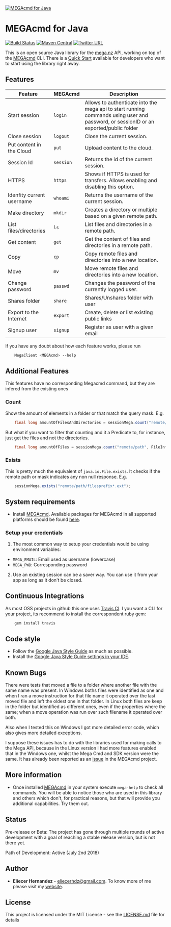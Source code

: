 <a href="https://eliux.github.io/MEGAcmd4J/">
  <img src="https://eliux.github.io/assets/images/MEGAcmd4J.png" alt="MEGAcmd for Java"  title="MEGAcmd for Java" />
</a>

# MEGAcmd for Java

[![Build Status](https://travis-ci.com/EliuX/MEGAcmd4J.svg?branch=master)](https://travis-ci.com/EliuX/MEGAcmd4J)
[![Maven Central](https://maven-badges.herokuapp.com/maven-central/com.github.eliux/megacmd4j/badge.svg)](https://maven-badges.herokuapp.com/maven-central/com.github.eliux/megacmd4j)
[![Twitter URL](https://img.shields.io/twitter/url/http/shields.io.svg?style=social)](https://twitter.com/eliux_black)

This is an open source Java library for the [mega.nz][mega] API, working on top of the [MEGAcmd][megacmd] CLI. 
There is a [Quick Start][quick-start] available for developers who want to start using the library right away.

## Features

| Feature                   | MEGAcmd   | Description                                                           
| ---                       | ---       | ---                                                                   
| Start session             | `login`   | Allows to authenticate into the mega api to start running commands using user and password, or sessionID or an exported/public folder  |
| Close session             | `logout`  | Close the current session. 
| Put content in the Cloud  | `put`     | Upload content to the cloud.
| Session Id                | `session` | Returns the id of the current session.
| HTTPS                     | `https`   | Shows if HTTPS is used for transfers. Allows enabling and disabling this option.
| Idenfity current username | `whoami`  | Returns the username of the current session.
| Make directory            | `mkdir`   | Creates a directory or multiple based on a given remote path.
| List files/directories    | `ls`      | List files and directories in a remote path. 
| Get content               | `get`     | Get the content of files and directories in a remote path.
| Copy                      | `cp`      | Copy remote files and directories into a new location.
| Move                      | `mv`      | Move remote files and directories into a new location.
| Change password           | `passwd`  | Changes the password of the currently logged user.
| Shares folder             | `share`   | Shares/Unshares folder with user
| Export to the Internet    | `export`  | Create, delete or list existing public links
| Signup user               | `signup`  | Register as user with a given email
        
If you have any doubt about how each feature works, please run

```bash
    MegaClient <MEGAcmd> --help
```

## Additional Features
This features have no corresponding Megacmd command, but they are infered from the existing ones

### Count
Show the amount of elements in a folder or that match the query mask. E.g.

```java
    final long amountOfFilesAndDirectories = sessionMega.count("remote/path");
```

But what if you want to filter that counting and it a Predicate to, for instance,
just get the files and not the directories.

```java
    final long amountOfFiles = sessionMega.count("remote/path", FileInfo::isFile);
```

### Exists
This is pretty much the equivalent of `java.io.File.exists`. It checks if the remote path or mask
indicates any non null response. E.g.
 
```java
    sessionMega.exists("remote/path/filesprefix*.ext");
```


## System requirements
* Install [MEGAcmd][megacmd]. Available packages for MEGAcmd in all supported 
platforms should be found [here][megacmd-install].

### Setup your credentials
1. The most common way to setup your credentials would be using environment variables:
* `MEGA_EMAIL`: Email used as username (lowercase)
* `MEGA_PWD`: Corresponding password

2. Use an existing session can be a saver way. You can use it from your app as long 
as it don't be closed.

## Continuous Integrations
As most OSS projects in github this one uses [Travis CI](https://travis-ci.com/EliuX/MEGAcmd4J). 
I you want a CLI for your project, its recommend to install the correspondent ruby gem:

```bash
    gem install travis
```


## Code style

* Follow the [Google Java Style Guide][google-java-style-guide] as much as possible.
* Install the [Google Java Style Guide settings in your IDE][google-java-style-settings-intellij].

## Known Bugs
There were tests that moved a file to a folder where another file with the same name was present.
In Windows boths files were identified as one and when I ran a move instruction for that file
name it operated over the last moved file and left the oldest one in that folder. In Linux
both files are keep in the folder but identified as different ones, even if the properties where the
same; when a move operation was run over such filename it operated over both.  

Also when I tested this on Windows I got more detailed error code, which also gives more detailed exceptions.

I suppose these issues has to do with the libraries used for making calls to the Mega API, because in the 
Linux version I had more features enabled that in the Windows one, whilst the Mega Cmd and SDK version 
were the same. It has already been reported as an [issue](https://github.com/meganz/MEGAcmd/issues/52) in the MEGAcmd project.

## More information
* Once installed [MEGAcmd][megacmd] in your system execute `mega-help` to check all commands.
You will be able to notice those who are used in this library and others which don't, for practical
reasons, but that will provide you additional capabilities. Try them out.

## Status
Pre-release or Beta: The project has gone through multiple rounds of active development with a goal of reaching 
a stable release version, but is not there yet.

Path of Development: Active (July 2nd 2018)

## Author

* **Eliecer Hernandez** - [eliecerhdz@gmail.com](mailto:eliecerhdz@gmail.com). 
To know more of me please visit my [website](http://eliux.github.io).

## License

This project is licensed under the MIT License - see the [LICENSE.md](LICENSE.md) file for details

[google-java-style-guide]: https://google.github.io/styleguide/javaguide.html 
[google-java-style-settings-intellij]: https://github.com/HPI-Information-Systems/Metanome/wiki/Installing-the-google-styleguide-settings-in-intellij-and-eclipse
[mega]: https://mega.co.nz
[megacmd]: https://github.com/meganz/MEGAcmd
[megacmd-install]: https://mega.nz/cmd
[quick-start]: https://github.com/EliuX/MEGAcmd4J/wiki/Quick-start